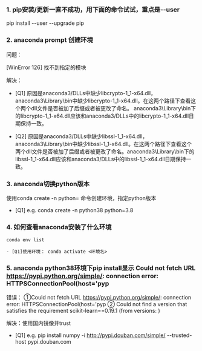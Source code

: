 ### 1. pip安装/更新一直不成功，用下面的命令试试，重点是--user

  pip install --user --upgrade pip
  

### 2. anaconda prompt 创建环境

  问题：

  [WinError 126] 找不到指定的模块

  解决：

- [Q1] 原因是anaconda3/DLLs中缺少libcrypto-1_1-x64.dll，anaconda3\Library\bin中缺少libcrypto-1_1-x64.dll。在这两个路径下查看这个两个dll文件是否被加了后缀或者被更改了命名。              anaconda3\Library\bin下的libcrypto-1_1-x64.dll应该和anaconda3/DLLs中的libcrypto-1_1-x64.dll日期保持一致。

- [Q2] 原因是anaconda3/DLLs中缺少libssl-1_1-x64.dll，anaconda3\Library\bin中缺少libssl-1_1-x64.dll。在这两个路径下查看这个两个dll文件是否被加了后缀或者被更改了命名。anaconda3\Library\bin下的libssl-1_1-x64.dll应该和anaconda3/DLLs中的libssl-1_1-x64.dll日期保持一致。


### 3. anaconda切换python版本

  使用conda create -n <environment name> python=<version number> 命令创建环境，指定python版本
   - [Q1] e.g.  conda create -n python38 python=3.8

### 4. 如何查看anaconda安装了什么环境

    conda env list
    
    - [Q1]使用环境： conda activate <环境名>
### 5. anaconda python38环境下pip install显示  Could not fetch URL https://pypi.python.org/simple/: connection error: HTTPSConnectionPool(host='pyp

   错误： ①Could not fetch URL https://pypi.python.org/simple/: connection error: HTTPSConnectionPool(host='pyp ② Could not find a version that satisfies the requirement scikit-learn==0.19.1 (from versions: ) 
   
   解决：使用国内镜像并trust
   
  - [Q1]  e.g. pip install numpy -i http://pypi.douban.com/simple/ --trusted-host pypi.douban.com
